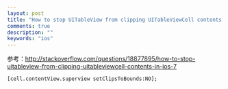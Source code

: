 ```yaml
---
layout: post
title: "How to stop UITableView from clipping UITableViewCell contents in iOS 7"
comments: true
description: ""
keywords: "ios"
---
```




参考：<http://stackoverflow.com/questions/18877895/how-to-stop-uitableview-from-clipping-uitableviewcell-contents-in-ios-7>

    [cell.contentView.superview setClipsToBounds:NO];
